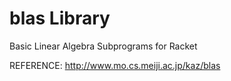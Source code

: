 blas Library
============

Basic Linear Algebra Subprograms for Racket

REFERENCE: http://www.mo.cs.meiji.ac.jp/kaz/blas
